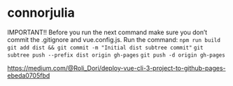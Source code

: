 # connorjulia


IMPORTANT!! Before you run the next command make sure you don’t commit the .gitignore and vue.config.js.
Run the command:
`npm run build`
`git add dist && git commit -m "Initial dist subtree commit"`
`git subtree push --prefix dist origin gh-pages`
`git push -d origin gh-pages`


https://medium.com/@Roli_Dori/deploy-vue-cli-3-project-to-github-pages-ebeda0705fbd
